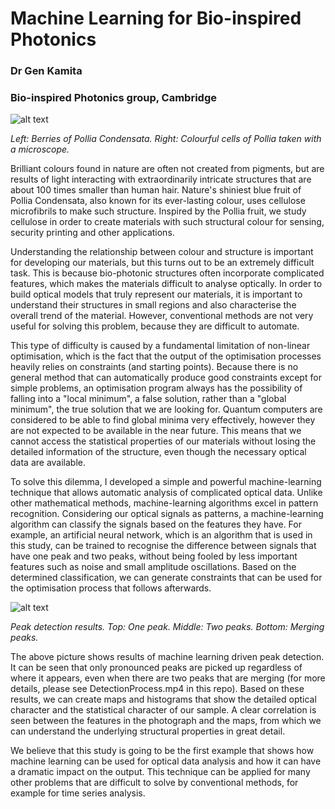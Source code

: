Machine Learning for Bio-inspired Photonics
==================================
### Dr Gen Kamita
### Bio-inspired Photonics group, Cambridge

![alt text](https://dl.dropboxusercontent.com/u/3543207/polliaFruit.png "Fruit of Pollia Condensata")

*Left: Berries of Pollia Condensata. Right: Colourful cells of Pollia taken with a microscope.*

Brilliant colours found in nature are often not created from pigments, but are results of light interacting with extraordinarily intricate structures that are about 100 times smaller than human hair. Nature's shiniest blue fruit of Pollia Condensata, also known for its ever-lasting colour, uses cellulose microfibrils to make such structure. Inspired by the Pollia fruit, we study cellulose in order to create materials with such structural colour for sensing, security printing and other applications.

Understanding the relationship between colour and structure is important for developing our materials, but this turns out to be an extremely difficult task. This is because bio-photonic structures often incorporate complicated features, which makes the materials difficult to analyse optically. In order to build optical models that truly represent our materials, it is important to understand their structures in small regions and also characterise the overall trend of the material. However, conventional methods are not very useful for solving this problem, because they are difficult to automate. 

This type of difficulty is caused by a fundamental limitation of non-linear optimisation, which is the fact that the output of the optimisation processes heavily relies on constraints (and starting points). Because there is no general method that can automatically produce good constraints except for simple problems, an optimisation program always has the possibility of falling into a "local minimum", a false solution, rather than a "global minimum", the true solution that we are looking for. Quantum computers are considered to be able to find global minima very effectively, however they are not expected to be available in the near future. This means that we cannot access the statistical properties of our materials without losing the detailed information of the structure, even though the necessary optical data are available. 

To solve this dilemma, I developed a simple and powerful machine-learning technique that allows automatic analysis of complicated optical data. Unlike other mathematical methods, machine-learning algorithms excel in pattern recognition. Considering our optical signals as patterns, a machine-learning algorithm can classify the signals based on the features they have. For example, an artificial neural network, which is an algorithm that is used in this study, can be trained to recognise the difference between signals that have one peak and two peaks, without being fooled by less important features such as noise and small amplitude oscillations. Based on the determined classification, we can generate constraints that can be used for the optimisation process that follows afterwards.

![alt text](https://dl.dropboxusercontent.com/u/3543207/peaks_small.png  "Detected peaks")

*Peak detection results. Top: One peak. Middle: Two peaks. Bottom: Merging peaks.*

The above picture shows results of machine learning driven peak detection. It can be seen that only pronounced peaks are picked up regardless of where it appears, even when there are two peaks that are merging (for more details, please see DetectionProcess.mp4 in this repo). Based on these results, we can create maps and histograms that show the detailed optical character and the statistical character of our sample. A clear correlation is seen between the features in the photograph and the maps, from which we can understand the underlying structural properties in great detail.

We believe that this study is going to be the first example that shows how machine learning can be used for optical data analysis and how it can have a dramatic impact on the output. This technique can be applied for many other problems that are difficult to solve by conventional methods, for example for time series analysis.

